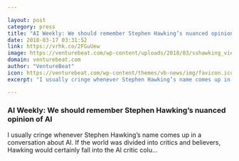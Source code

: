 ```yaml
---

layout: post
category: press
title: "AI Weekly: We should remember Stephen Hawking’s nuanced opinion of AI"
date: 2018-03-17 03:31:52
link: https://vrhk.co/2FGuUew
image: https://venturebeat.com/wp-content/uploads/2018/03/sshawking_view.jpg?fit=1400%2C788&strip=all
domain: venturebeat.com
author: "VentureBeat"
icon: https://venturebeat.com/wp-content/themes/vb-news/img/favicon.ico
excerpt: "I usually cringe whenever Stephen Hawking’s name comes up in a conversation about AI. If the world was divided into critics and believers, Hawking would certainly fall into the AI critic colu…"

---
```


### AI Weekly: We should remember Stephen Hawking’s nuanced opinion of AI

I usually cringe whenever Stephen Hawking’s name comes up in a conversation about AI. If the world was divided into critics and believers, Hawking would certainly fall into the AI critic colu…
